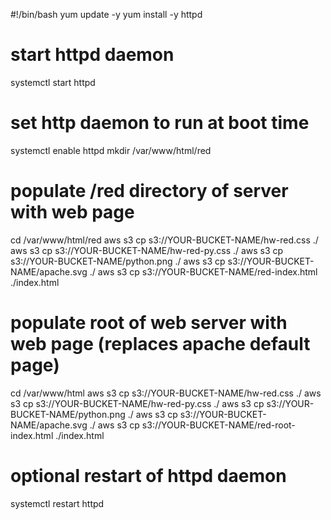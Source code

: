 #!/bin/bash
yum update -y
yum install -y httpd
# start httpd daemon
systemctl start httpd
# set http daemon to run at boot time
systemctl enable httpd
mkdir /var/www/html/red
# populate /red directory of server with web page
cd /var/www/html/red
aws s3 cp s3://YOUR-BUCKET-NAME/hw-red.css ./
aws s3 cp s3://YOUR-BUCKET-NAME/hw-red-py.css ./
aws s3 cp s3://YOUR-BUCKET-NAME/python.png ./
aws s3 cp s3://YOUR-BUCKET-NAME/apache.svg ./
aws s3 cp s3://YOUR-BUCKET-NAME/red-index.html ./index.html
# populate root of web server with web page (replaces apache default page)
cd /var/www/html
aws s3 cp s3://YOUR-BUCKET-NAME/hw-red.css ./
aws s3 cp s3://YOUR-BUCKET-NAME/hw-red-py.css ./
aws s3 cp s3://YOUR-BUCKET-NAME/python.png ./
aws s3 cp s3://YOUR-BUCKET-NAME/apache.svg ./
aws s3 cp s3://YOUR-BUCKET-NAME/red-root-index.html ./index.html
# optional restart of httpd daemon
systemctl restart httpd


